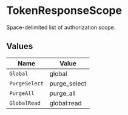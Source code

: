 # TokenResponseScope

Space-delimited list of authorization scope.


## Values

| Name          | Value         |
| ------------- | ------------- |
| `Global`      | global        |
| `PurgeSelect` | purge_select  |
| `PurgeAll`    | purge_all     |
| `GlobalRead`  | global:read   |